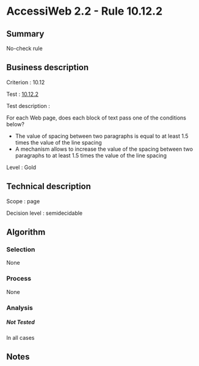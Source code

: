 # AccessiWeb 2.2 - Rule 10.12.2

## Summary

No-check rule

## Business description

Criterion : 10.12

Test : [10.12.2](http://www.accessiweb.org/index.php/accessiweb-22-english-version.html#test-10-12-2)

Test description :

For each Web page, does each block of text pass one of the conditions
below?

-   The value of spacing between two paragraphs is equal to at least 1.5
    times the value of the line spacing
-   A mechanism allows to increase the value of the spacing between two
    paragraphs to at least 1.5 times the value of the line spacing

Level : Gold

## Technical description

Scope : page

Decision level :
semidecidable

## Algorithm

### Selection

None

### Process

None

### Analysis

##### Not Tested

In all cases

## Notes



